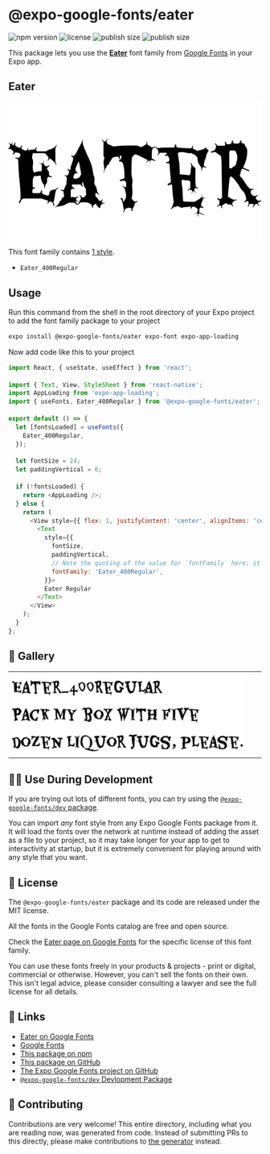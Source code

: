 # @expo-google-fonts/eater

![npm version](https://flat.badgen.net/npm/v/@expo-google-fonts/eater)
![license](https://flat.badgen.net/github/license/expo/google-fonts)
![publish size](https://flat.badgen.net/packagephobia/install/@expo-google-fonts/eater)
![publish size](https://flat.badgen.net/packagephobia/publish/@expo-google-fonts/eater)

This package lets you use the [**Eater**](https://fonts.google.com/specimen/Eater) font family from [Google Fonts](https://fonts.google.com/) in your Expo app.

## Eater

![Eater](./font-family.png)

This font family contains [1 style](#-gallery).

- `Eater_400Regular`

## Usage

Run this command from the shell in the root directory of your Expo project to add the font family package to your project
```sh
expo install @expo-google-fonts/eater expo-font expo-app-loading
```

Now add code like this to your project
```js
import React, { useState, useEffect } from 'react';

import { Text, View, StyleSheet } from 'react-native';
import AppLoading from 'expo-app-loading';
import { useFonts, Eater_400Regular } from '@expo-google-fonts/eater';

export default () => {
  let [fontsLoaded] = useFonts({
    Eater_400Regular,
  });

  let fontSize = 24;
  let paddingVertical = 6;

  if (!fontsLoaded) {
    return <AppLoading />;
  } else {
    return (
      <View style={{ flex: 1, justifyContent: 'center', alignItems: 'center' }}>
        <Text
          style={{
            fontSize,
            paddingVertical,
            // Note the quoting of the value for `fontFamily` here; it expects a string!
            fontFamily: 'Eater_400Regular',
          }}>
          Eater Regular
        </Text>
      </View>
    );
  }
};

```

## 🔡 Gallery


||||
|-|-|-|
|![Eater_400Regular](./Eater_400Regular.ttf.png)||||


## 👩‍💻 Use During Development

If you are trying out lots of different fonts, you can try using the [`@expo-google-fonts/dev` package](https://github.com/expo/google-fonts/tree/master/font-packages/dev#readme).

You can import *any* font style from any Expo Google Fonts package from it. It will load the fonts
over the network at runtime instead of adding the asset as a file to your project, so it may take longer
for your app to get to interactivity at startup, but it is extremely convenient
for playing around with any style that you want.

## 📖 License

The `@expo-google-fonts/eater` package and its code are released under the MIT license.

All the fonts in the Google Fonts catalog are free and open source.

Check the [Eater page on Google Fonts](https://fonts.google.com/specimen/Eater) for the specific license of this font family.

You can use these fonts freely in your products & projects - print or digital, commercial or otherwise. However, you can't sell the fonts on their own. This isn't legal advice, please consider consulting a lawyer and see the full license for all details.

## 🔗 Links

- [Eater on Google Fonts](https://fonts.google.com/specimen/Eater)
- [Google Fonts](https://fonts.google.com/)
- [This package on npm](https://www.npmjs.com/package/@expo-google-fonts/eater)
- [This package on GitHub](https://github.com/expo/google-fonts/tree/master/font-packages/eater)
- [The Expo Google Fonts project on GitHub](https://github.com/expo/google-fonts)
- [`@expo-google-fonts/dev` Devlopment Package](https://github.com/expo/google-fonts/tree/master/font-packages/dev)

## 🤝 Contributing

Contributions are very welcome! This entire directory, including what you are reading now, was generated from code. Instead of submitting PRs to this directly, please make contributions to [the generator](https://github.com/expo/google-fonts/tree/master/packages/generator) instead.

